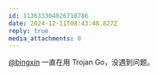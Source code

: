 ```yaml
---
id: 113633304826718786
date: 2024-12-11T08:43:48.827Z
reply: true
media_attachments: 0
---
```


[@bingxin](https://baka.ink/@bingxin) 一直在用 Trojan Go，没遇到问题。

